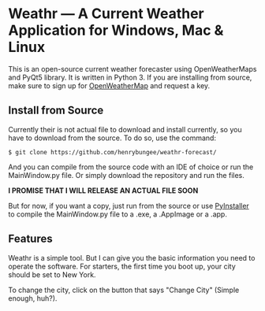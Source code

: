# Weathr — A Current Weather Application for Windows, Mac & Linux

This is an open-source current weather forecaster using OpenWeatherMaps and PyQt5 library.
It is written in Python 3. If you are installing from source, make sure to sign up for
[OpenWeatherMap](https://openweathermap.org/ "OpenWeatherMap") and request a key.

## Install from Source

Currently their is not actual file to download and install
currently, so you have to download from the source. To do so, use the 
command:

```
$ git clone https://github.com/henrybungee/weathr-forecast/
```

And you can compile from the source code with an IDE
of choice or run the MainWindow.py file. Or simply 
download the repository and run the files.

**I PROMISE THAT I WILL RELEASE AN ACTUAL FILE SOON**

But for now, if you want a copy, just run from the source
or use [PyInstaller](https://www.pyinstaller.org/ "PyInstaller's Homepage")
to compile the MainWindow.py file to a .exe, a .AppImage
or a .app. 

## Features

Weathr is a simple tool. But I can give you
the basic information you need to operate the 
software. For starters, the first time you boot
up, your city should be set to New York. 


To change the city, click on the button that says
"Change City" (Simple enough, huh?). 
